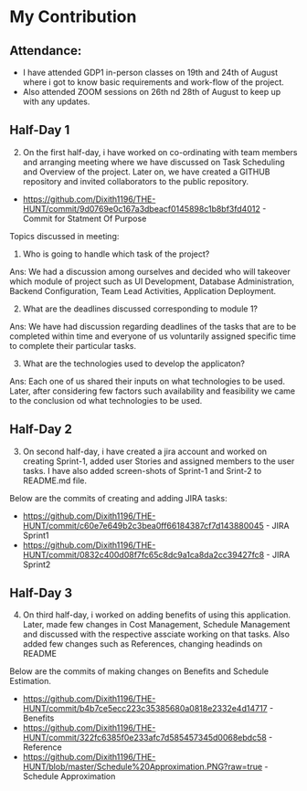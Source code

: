 # My Contribution

## Attendance:
- I have attended GDP1 in-person classes on 19th and 24th of August where i got to know basic requirements and work-flow of the project.
- Also attended ZOOM sessions on 26th nd 28th of August to keep up with any updates.

## Half-Day 1
2. On the first half-day, i have worked on co-ordinating with team members and arranging meeting where we have discussed on Task Scheduling and Overview of the project. Later on, we have created a GITHUB repository and invited collaborators to the public repository.

- https://github.com/Dixith1196/THE-HUNT/commit/9d0769e0c167a3dbeacf0145898c1b8bf3fd4012 - Commit for Statment Of Purpose


Topics discussed in meeting:

  1. Who is going to handle which task of the project?
  
  Ans: We had a discussion among ourselves and decided who will takeover which module of project such as UI Development, Database Administration, Backend Configuration, Team       Lead Activities, Application Deployment.
  
  2. What are the deadlines discussed corresponding to module 1?
  
  Ans: We have had discussion regarding deadlines of the tasks that are to be completed within time and everyone of us voluntarily assigned specific time to complete their 
  particular tasks.
  
  3. What are the technologies used to develop the applicaton?
  
  Ans: Each one of us shared their inputs on what technologies to be used. Later, after considering few factors such availability and feasibility we came to the conclusion od     what technologies to be used.
  
## Half-Day 2

3. On second half-day, i have created a jira account and worked on creating Sprint-1, added user Stories and assigned members to the user tasks. I have also added screen-shots
of Sprint-1 and Srint-2 to README.md file.

Below are the commits of creating and adding JIRA tasks:

- https://github.com/Dixith1196/THE-HUNT/commit/c60e7e649b2c3bea0ff66184387cf7d143880045 - JIRA Sprint1
- https://github.com/Dixith1196/THE-HUNT/commit/0832c400d08f7fc65c8dc9a1ca8da2cc39427fc8 - JIRA Sprint2


## Half-Day 3

4. On third half-day, i worked on adding benefits of using this application. Later, made few changes in Cost Management, Schedule Management and discussed with the respective 
assciate working on that tasks. Also added few changes such as References, changing headinds on README

Below are the commits of making changes on Benefits and Schedule Estimation.

- https://github.com/Dixith1196/THE-HUNT/commit/b4b7ce5ecc223c35385680a0818e2332e4d14717 - Benefits
- https://github.com/Dixith1196/THE-HUNT/commit/322fc6385f0e233afc7d585457345d0068ebdc58 - Reference
- https://github.com/Dixith1196/THE-HUNT/blob/master/Schedule%20Approximation.PNG?raw=true - Schedule Approximation



